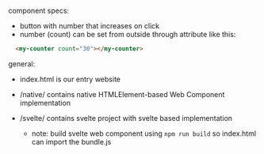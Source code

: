 component specs:

- button with number that increases on click
- number (count) can be set from outside through attribute like this:
```html
  <my-counter count="30"></my-counter>
```

general:

- index.html is our entry website

- /native/ contains native HTMLElement-based Web Component implementation

- /svelte/ contains svelte project with svelte based implementation
  - note: build svelte web component using `npm run build` so index.html can import the bundle.js
